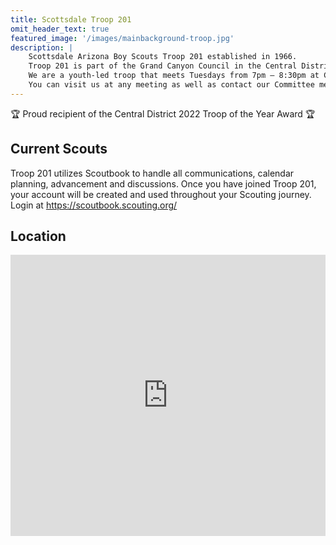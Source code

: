 ```yaml
---
title: Scottsdale Troop 201
omit_header_text: true
featured_image: '/images/mainbackground-troop.jpg'
description: |
    Scottsdale Arizona Boy Scouts Troop 201 established in 1966.
    Troop 201 is part of the Grand Canyon Council in the Central District.
    We are a youth-led troop that meets Tuesdays from 7pm – 8:30pm at Camelback Church of Christ.
    You can visit us at any meeting as well as contact our Committee members at info@aztroop201.org for more information.
---
```


:trophy: Proud recipient of the Central District 2022 Troop of the Year Award :trophy:


## Current Scouts

Troop 201 utilizes Scoutbook to handle all communications, calendar planning, advancement and discussions. Once you have joined Troop 201, your account will be created and used throughout your Scouting journey. Login at https://scoutbook.scouting.org/

## Location

<iframe src="https://www.google.com/maps/embed?pb=!1m18!1m12!1m3!1d831.7414567313057!2d-111.96797479513178!3d33.50226621085676!2m3!1f0!2f0!3f0!3m2!1i1024!2i768!4f13.1!3m3!1m2!1s0x872b0c63a4be2809%3A0x7c79e018451bd664!2sCamelback%20Church%20of%20Christ!5e0!3m2!1sen!2sus!4v1663542864524!5m2!1sen!2sus" width="100%" height="450" style="border:0;" allowfullscreen="" loading="lazy" referrerpolicy="no-referrer-when-downgrade"></iframe>